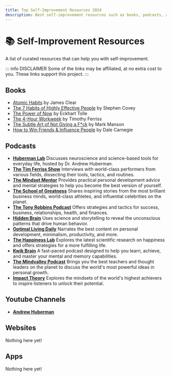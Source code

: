 ```yaml
---
title: Top Self-Improvement Resources 2024
description: Best self-improvement resources such as books, podcasts, and websites.
---
```


# 📚 Self-Improvement Resources

A list of curated resources that can help you with self-improvement.

::: info DISCLAIMER
Some of the links may be affiliated, at no extra cost to you. These links support this project.
:::

## Books

-   [Atomic Habits](https://amzn.to/4dpPmMz) by James Clear
-   [The 7 Habits of Highly Effective People](https://amzn.to/4dQDjHJ) by Stephen Covey
-   [The Power of Now](https://www.amazon.com/Power-Now-Guide-Spiritual-Enlightenment/dp/1577314808?tag=azzsqosq-20) by Eckhart Tolle
-   [The 4-Hour Workweek](https://www.amazon.com/4-Hour-Workweek-Escape-Live-Anywhere/dp/0307465357?tag=azzsqosq-20) by Timothy Ferriss
-   [The Subtle Art of Not Giving a F\*ck](https://www.amazon.com/Subtle-Art-Not-Giving-Counterintuitive/dp/0062457713?tag=azzsqosq-20) by Mark Manson
-   [How to Win Friends & Influence People](https://www.amazon.com/How-Win-Friends-Influence-People/dp/0671027034?tag=azzsqosq-20) by Dale Carnegie

## Podcasts

-   [**Huberman Lab**](https://hubermanlab.com/)
    Discusses neuroscience and science-based tools for everyday life, hosted by Dr. Andrew Huberman.
-   [**The Tim Ferriss Show**](https://tim.blog/podcast/)
    Interviews with world-class performers from various fields, dissecting their tools, tactics, and routines.
-   [**The Mindset Mentor**](https://robdial.com/podcast/)
    Provides practical personal development advice and mental strategies to help you become the best version of yourself.
-   [**The School of Greatness**](https://lewishowes.com/sogpodcast/)
    Shares inspiring stories from the most brilliant business minds, world-class athletes, and influential celebrities on the planet.
-   [**The Tony Robbins Podcast**](https://www.tonyrobbins.com/podcasts/)
    Offers strategies and tactics for success, business, relationships, health, and finances.
-   [**Hidden Brain**](https://www.npr.org/series/423302056/hidden-brain)
    Uses science and storytelling to reveal the unconscious patterns that drive human behavior.
-   [**Optimal Living Daily**](https://oldpodcast.com/)
    Narrates the best content on personal development, minimalism, productivity, and more.
-   [**The Happiness Lab**](https://www.happinesslab.fm/)
    Explores the latest scientific research on happiness and offers strategies for a more fulfilling life.
-   [**Kwik Brain**](https://jimkwik.com/kwik-brain-podcast/)
    A fast-paced podcast designed to help you learn, achieve, and master your mental and memory capabilities.
-   [**The Mindvalley Podcast**](https://podcast.mindvalley.com/)
    Brings you the best teachers and thought leaders on the planet to discuss the world's most powerful ideas in personal growth.
-   [**Impact Theory**](https://impacttheory.com/podcast/)
    Explores the mindsets of the world's highest achievers to inspire listeners to unlock their potential.

## Youtube Channels

-   [**Andrew Huberman**](https://www.youtube.com/c/AndrewHubermanLab)

## Websites

Nothing here yet!

## Apps

Nothing here yet!
